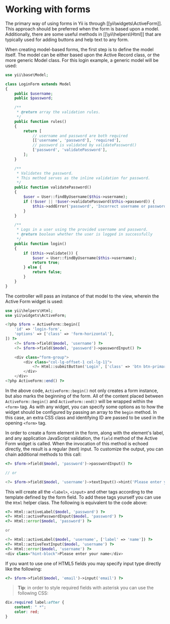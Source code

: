Working with forms
==================

The primary way of using forms in Yii is through [[yii\widgets\ActiveForm]]. This approach should be preferred when
the form is based upon  a model. Additionally, there are some useful methods in [[\yii\helpers\Html]] that are typically
used for adding buttons and help text to any form.

When creating model-based forms, the first step is to define the model itself. The model can be either based upon the
Active Record class, or the more generic Model class. For this login example, a generic model will be used:

```php
use yii\base\Model;

class LoginForm extends Model
{
	public $username;
	public $password;

	/**
	 * @return array the validation rules.
	 */
	public function rules()
	{
		return [
			// username and password are both required
			[['username', 'password'], 'required'],
			// password is validated by validatePassword()
			['password', 'validatePassword'],
		];
	}

	/**
	 * Validates the password.
	 * This method serves as the inline validation for password.
	 */
	public function validatePassword()
	{
		$user = User::findByUsername($this->username);
		if (!$user || !$user->validatePassword($this->password)) {
			$this->addError('password', 'Incorrect username or password.');
		}
	}

	/**
	 * Logs in a user using the provided username and password.
	 * @return boolean whether the user is logged in successfully
	 */
	public function login()
	{
		if ($this->validate()) {
			$user = User::findByUsername($this->username);
			return true;
		} else {
			return false;
		}
	}
}
```

The controller will pass an instance of that model to the view, wherein the Active Form widget is used:

```php
use yii\helpers\Html;
use yii\widgets\ActiveForm;

<?php $form = ActiveForm::begin([
	'id' => 'login-form',
	'options' => ['class' => 'form-horizontal'],
]) ?>
	<?= $form->field($model, 'username') ?>
	<?= $form->field($model, 'password')->passwordInput() ?>

	<div class="form-group">
		<div class="col-lg-offset-1 col-lg-11">
			<?= Html::submitButton('Login', ['class' => 'btn btn-primary']) ?>
		</div>
	</div>
<?php ActiveForm::end() ?>
```

In the above code, `ActiveForm::begin()` not only creates a form instance, but also marks the beginning of the form.
All of the content placed between `ActiveForm::begin()` and `ActiveForm::end()` will be wrapped within the `<form>` tag.
As with any widget, you can specify some options as to how the widget should be configured by passing an array to
the `begin` method. In this case, an extra CSS class and identifying ID are passed to be used in the opening `<form>` tag.

In order to create a form element in the form, along with the element's label, and any application JavaScript validation,
the `field` method of the Active Form widget is called. When the invocation of this method is echoed directly, the result
is a regular (text) input. To customize the output, you can chain additional methods to this call:

```php
<?= $form->field($model, 'password')->passwordInput() ?>

// or

<?= $form->field($model, 'username')->textInput()->hint('Please enter your name')->label('Name') ?>
```

This will create all the `<label>`, `<input>` and other tags according to the template defined by the form field.
To add these tags yourself you can use the `Html` helper class. The following is equivalent to the code above:

```php
<?= Html::activeLabel($model, 'password') ?>
<?= Html::activePasswordInput($model, 'password') ?>
<?= Html::error($model, 'password') ?>

or

<?= Html::activeLabel($model, 'username', ['label' => 'name']) ?>
<?= Html::activeTextInput($model, 'username') ?>
<?= Html::error($model, 'username') ?>
<div class="hint-block">Please enter your name</div>
```

If you want to use one of HTML5 fields you may specify input type directly like the following:

```php
<?= $form->field($model, 'email')->input('email') ?>
```

> **Tip**: in order to style required fields with asterisk you can use the following CSS:
>
```css
div.required label:after {
    content: " *";
    color: red;
}
```
